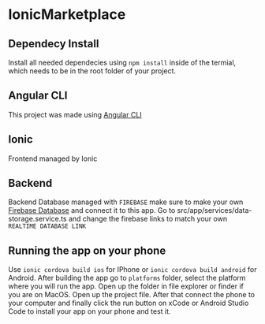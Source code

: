# IonicMarketplace

## Dependecy Install

Install all needed dependecies using `npm install` inside of the termial, which needs to be in the root folder of your project.

## Angular CLI

This project was made using [Angular CLI](https://github.com/angular/angular-cli)

## Ionic

Frontend managed by Ionic

## Backend

Backend Database managed with `FIREBASE` make sure to make your own [Firebase Database](https://firebase.google.com/) and connect it to this app. Go to src/app/services/data-storage.service.ts and change the firebase links to match your own `REALTIME DATABASE LINK`

## Running the app on your phone

Use `ionic cordova build ios` for IPhone or `ionic cordova build android` for Android. After building the app go to `platforms` folder, select the platform where you will run the app. Open up the folder in file explorer or finder if you are on MacOS. Open up the project file. After that connect the phone to your computer and finally click the run button on xCode or Android Studio Code to install your app on your phone and test it.
